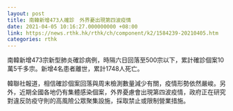 ```yaml
---
layout: post
title: 南韓新增473人確診　外界憂出現第四波疫情
date: 2021-04-05 10:16:27.000000000 +08:00
link: https://news.rthk.hk/rthk/ch/component/k2/1584239-20210405.htm
categories: rthk
---
```


南韓新增473宗新型肺炎確診病例，時隔六日回落至500宗以下，累計確診個案10萬5千多宗。新增4名患者離世，累計1748人死亡。

韓聯社報道，相信確診個案回落與周末檢測數量減少有關，疫情形勢依然嚴峻。另外，近期全國各地仍有集體感染個案，外界憂慮會出現第四波疫情，政府正在研究對違反防疫守則的高風險公眾聚集設施，採取禁止或限制營業措施。
